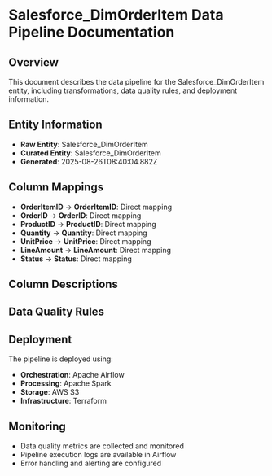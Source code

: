 # Salesforce_DimOrderItem Data Pipeline Documentation

## Overview
This document describes the data pipeline for the Salesforce_DimOrderItem entity, including transformations, data quality rules, and deployment information.

## Entity Information
- **Raw Entity**: Salesforce_DimOrderItem
- **Curated Entity**: Salesforce_DimOrderItem
- **Generated**: 2025-08-26T08:40:04.882Z

## Column Mappings
- **OrderItemID** → **OrderItemID**: Direct mapping
- **OrderID** → **OrderID**: Direct mapping
- **ProductID** → **ProductID**: Direct mapping
- **Quantity** → **Quantity**: Direct mapping
- **UnitPrice** → **UnitPrice**: Direct mapping
- **LineAmount** → **LineAmount**: Direct mapping
- **Status** → **Status**: Direct mapping

## Column Descriptions


## Data Quality Rules


## Deployment
The pipeline is deployed using:
- **Orchestration**: Apache Airflow
- **Processing**: Apache Spark
- **Storage**: AWS S3
- **Infrastructure**: Terraform

## Monitoring
- Data quality metrics are collected and monitored
- Pipeline execution logs are available in Airflow
- Error handling and alerting are configured